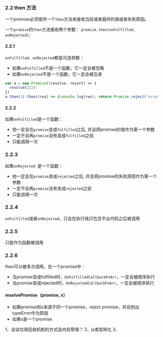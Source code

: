 ### 2.2 then 方法
一个promise必须提供一个```then```方法来接收当前或者最终的值或者失败原因。

一个```promise```的```then```方法接收两个参数：
```promise.then(onFulfilled, onRejected)```;

#### 2.2.1
```onFulfilled、onRejected```都是可选参数：
- 如果```onFulfilled```不是一个函数，它一定会被忽略
- 如果```onRejected```不是一个函数，它一定会被互虐

```js
var a = new Promise((resolve, reject) => {
  resolve(222);
})
a.then(1).then((res) => {console.log(res); return Promise.reject('errorfasdfads')}).then(res => console.log(res), 'fasd').then('fasf', (reason) => {console.log(reason)}).then(res => console.log('last',res));

```

#### 2.2.2
如果```onFulfilled```是一个函数：
- 他一定会在```promise```变成```fulfilled```之后, 并且把promise的值作为第一个参数
- 一定不会再```promise```没有变成```fulfilled```之前
- 只能调用一次

### 2.2.3
如果```onRejected ```是一个函数：
- 他一定会在```promise```变成```rejected```之后, 并且把promise的失败原因作为第一个参数
- 一定不会再```promise```没有变成```rejected```之前
- 只能调用一次

### 2.2.4
```onFulfilled```或者```onRejected```，只会在执行栈只包含平台代码之后被调用

### 2.2.5
只能作为函数被调用

### 2.2.6
then可以被多次调用，在一个promise中：
- 当promise变成fulfilled时，```OnFulfilledCallbackFnArr```，一定会被顺序执行
- 当promise变成rejected时，```OnRejectedCallbackFnArr```，一定会被顺序执行


#### resolvePromise（promise, x）
- 如果promise和x来源于同一个promise，reject promise，并且刨出typeError作为原因
- 如果x是一个promise



1、谈谈垃圾回收机制的方式及内存管理？
2、js类型转化
3、